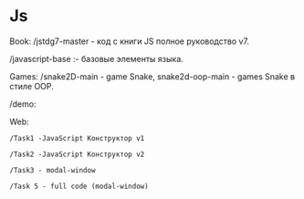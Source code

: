 # Js

Book: /jstdg7-master - код с книги JS полное руководство v7.
    
   
/javascript-base :- базовые элементы языка.

Games: 
/snake2D-main - game Snake, snake2d-oop-main - games Snake в стиле OOP.

/demo:

Web:

    /Task1 -JavaScript Конструктор v1
    
    /Task2 -JavaScript Конструктор v2
    
    /Task3 - modal-window
    
    /Task 5 - full code (modal-window)


